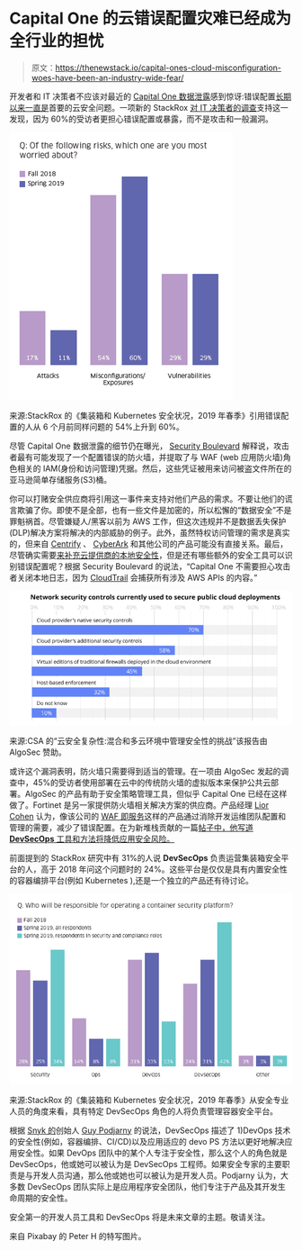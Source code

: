 # Capital One 的云错误配置灾难已经成为全行业的担忧

> 原文：<https://thenewstack.io/capital-ones-cloud-misconfiguration-woes-have-been-an-industry-wide-fear/>

开发者和 IT 决策者不应该对最近的 [Capital One 数据泄露](https://www.nytimes.com/2019/07/29/business/capital-one-data-breach-hacked.html)感到惊讶:错误配置[长期以来一直是](https://thenewstack.io/monitoring-concerns-hamper-hybrid-multicloud-deployments/)首要的云安全问题。一项新的 StackRox [对 IT 决策者的调查](https://www.stackrox.com/kubernetes-adoption-and-security-trends-and-market-share-for-containers/)支持这一发现，因为 60%的受访者更担心错误配置或暴露，而不是攻击和一般漏洞。

![](img/775f7c950567e8bdbffdcf18b3abca0c.png)

来源:StackRox 的《集装箱和 Kubernetes 安全状况，2019 年春季》引用错误配置的人从 6 个月前同样问题的 54%上升到 60%。

尽管 Capital One 数据泄露的细节仍在曝光， [Security Boulevard](https://securityboulevard.com/2019/07/what-we-know-about-the-capital-one-data-breach/) 解释说，攻击者最有可能发现了一个配置错误的防火墙，并提取了与 WAF (web 应用防火墙)角色相关的 IAM(身份和访问管理)凭据。然后，这些凭证被用来访问被盗文件所在的亚马逊简单存储服务(S3)桶。

你可以打赌安全供应商将引用这一事件来支持对他们产品的需求。不要让他们的谎言欺骗了你。即使不是全部，也有一些文件是加密的，所以松懈的“数据安全”不是罪魁祸首。尽管嫌疑人/黑客以前为 AWS 工作，但这次违规并不是数据丢失保护(DLP)解决方案将解决的内部威胁的例子。此外，虽然特权访问管理的需求是真实的，但来自 [Centrify](https://www.centrify.com/) 、 [CyberArk](https://www.cyberark.com/) 和其他公司的产品可能没有直接关系。最后，尽管确实需要[来补充云提供商的本地安全性](https://thenewstack.io/organizations-running-on-more-clouds-less-likely-to-see-security-threats/)，但是还有哪些额外的安全工具可以识别错误配置呢？根据 Security Boulevard 的说法，“Capital One 不需要担心攻击者关闭本地日志，因为 [CloudTrail](https://aws.amazon.com/cloudtrail/) 会捕获所有涉及 AWS APIs 的内容。”

![](img/885ac0592a5ec32f5e286f2b2d4e5d95.png)

来源:CSA 的“云安全复杂性:混合和多云环境中管理安全性的挑战”该报告由 AlgoSec 赞助。

或许这个漏洞表明，防火墙只需要得到适当的管理。在一项由 AlgoSec 发起的调查中，45%的受访者使用部署在云中的传统防火墙的虚拟版本来保护公共云部署。AlgoSec 的产品有助于安全策略管理工具，但似乎 Capital One 已经在这样做了。Fortinet 是另一家提供防火墙相关解决方案的供应商。产品经理 [Lior Cohen](https://www.linkedin.com/in/lioros/) 认为，像该公司的 [WAF 即服务](https://www.fortiweb-cloud.com/)这样的产品通过消除开发运维团队配置和管理的需要，减少了错误配置。在为新堆栈贡献的一篇[帖子中，他写道 **DevSecOps** 工具和方法将降低应用安全风险。](/taking-advantage-of-the-public-cloud-without-compromising-security/)

前面提到的 StackRox 研究中有 31%的人说 **DevSecOps** 负责运营集装箱安全平台的人，高于 2018 年问这个问题时的 24%。这些平台是仅仅是具有内置安全性的容器编排平台(例如 Kubernetes ),还是一个独立的产品还有待讨论。

![](img/27be83ac391acf82252b6f0e21b4efcf.png)

来源:StackRox 的《集装箱和 Kubernetes 安全状况，2019 年春季》从安全专业人员的角度来看，具有特定 DevSecOps 角色的人将负责管理容器安全平台。

根据 [Snyk 的](https://snyk.io/)创始人 [Guy Podjarny](https://www.linkedin.com/in/guypo/) 的说法，DevSecOps 描述了 1)DevOps 技术的安全性(例如，容器编排、CI/CD)以及应用适应的 devo PS 方法以更好地解决应用安全性。如果 DevOps 团队中的某个人专注于安全性，那么这个人的角色就是 DevSecOps，他或她可以被认为是 DevSecOps 工程师。如果安全专家的主要职责是与开发人员沟通，那么他或她也可以被认为是开发人员。Podjarny 认为，大多数 DevSecOps 团队实际上是应用程序安全团队，他们专注于产品及其开发生命周期的安全性。

安全第一的开发人员工具和 DevSecOps 将是未来文章的主题。敬请关注。

来自 Pixabay 的 Peter H 的特写图片。

<svg xmlns:xlink="http://www.w3.org/1999/xlink" viewBox="0 0 68 31" version="1.1"><title>Group</title> <desc>Created with Sketch.</desc></svg>